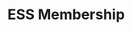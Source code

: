 ---
title: "ESS Membership"
description: "Members of the Engineering Students’ Society get access to events hosted by the society along with many other perks."
draft: false
bg_image: "images/about/201819-group-council.jpg"
layout : "membership"
---